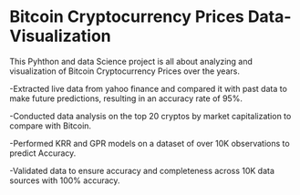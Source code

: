 #  Bitcoin Cryptocurrency Prices Data-Visualization
This Pyhthon and data Science project is all about analyzing and visualization of Bitcoin Cryptocurrency Prices over the years. 

-Extracted live data from yahoo finance and compared it with past data to make future predictions, resulting in an accuracy rate of 95%.

-Conducted data analysis on the top 20 cryptos by market capitalization to compare with Bitcoin.

-Performed KRR and GPR models on a dataset of over 10K observations to predict Accuracy.

-Validated data to ensure accuracy and completeness across 10K data sources with 100% accuracy.
